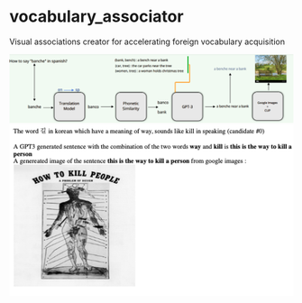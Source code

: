 # vocabulary_associator
Visual associations creator for accelerating foreign vocabulary acquisition

![Components:](https://github.com/DavidHuji/vocabulary_associator/blob/main/scheme.png)
![Components:](https://github.com/DavidHuji/vocabulary_associator/blob/main/example.png)
